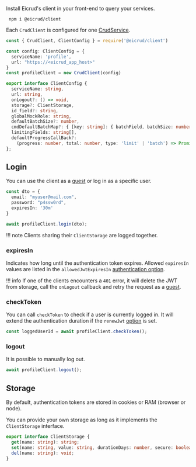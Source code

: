 Install Eicrud's client in your front-end to query your services.

```
 npm i @eicrud/client
```
Each `CrudClient` is configured for one [CrudService](../services/definition.md).
```typescript
const { CrudClient, ClientConfig } = require('@eicrud/client')

const config: ClientConfig = {
  serviceName: 'profile',
  url: "https://<eicrud_app_host>"
}
const profileClient = new CrudClient(config)
```
```typescript
export interface ClientConfig { 
  serviceName: string, 
  url: string,
  onLogout?: () => void,
  storage?: ClientStorage, 
  id_field?: string,
  globalMockRole: string,
  defaultBatchSize?: number,
  cmdDefaultBatchMap?: { [key: string]: { batchField, batchSize: number} },
  limitingFields: string[],
  defaultProgressCallBack?: 
    (progress: number, total: number, type: 'limit' | 'batch') => Promise<void>,
};
```
## Login

You can use the client as a [guest](../security/roles.md) or log in as a specific user.

```typescript
const dto = {
  email: "myuser@mail.com",
  password: "p4ssw0rd",
  expiresIn: '30m'
}

await profileClient.login(dto);
```

!!! note
    Clients sharing their `ClientStorage` are logged together. 
    
### expiresIn  
Indicates how long until the authentication token expires.
Allowed `expiresIn` values are listed in the `allowedJwtExpiresIn` [authentication option](../configuration/authentication.md).

!!! info
    If one of the clients encounters a `401` error, it will delete the JWT from storage, call the `onLogout` callback and retry the request as a [guest](../security/roles.md).

### checkToken

You can call `checkToken` to check if a user is currently logged in. It will extend the authentication duration if the `renewJwt` [option](../configuration/authentication.md) is set.

```typescript
const loggedUserId = await profileClient.checkToken();
```
### logout

It is possible to manually log out.
```typescript
await profileClient.logout();
```

## Storage

By default, authentication tokens are stored in cookies or RAM (browser or node).

You can provide your own storage as long as it implements the `ClientStorage` interface.
```typescript
export interface ClientStorage {
  get(name: string): string;
  set(name: string, value: string, durationDays: number, secure: boolean): void;
  del(name: string): void;
}
```

